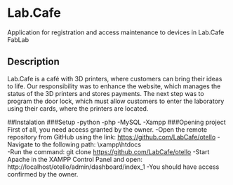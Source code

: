 # Lab.Cafe
Application for registration and access maintenance to devices in Lab.Cafe FabLab

## Description
Lab.Cafe is a café with 3D printers, where customers can bring their ideas to life. Our responsibility was to enhance the website, which manages the status of the 3D printers and stores payments. The next step was to program the door lock, which must allow customers to enter the laboratory using their cards, where the printers are located.

##Instalation
###Setup
-python
-php
-MySQL
-Xampp
###Opening project
First of all, you need access granted by the owner.
-Open the remote repository from GitHub using the link: https://github.com/LabCafe/otello
-Navigate to the following path: \xampp\htdocs\
-Run the command: git clone https://github.com/LabCafe/otello
-Start Apache in the XAMPP Control Panel and open: http://localhost/otello/admin/dashboard/index_1
-You should have access confirmed by the owner.


